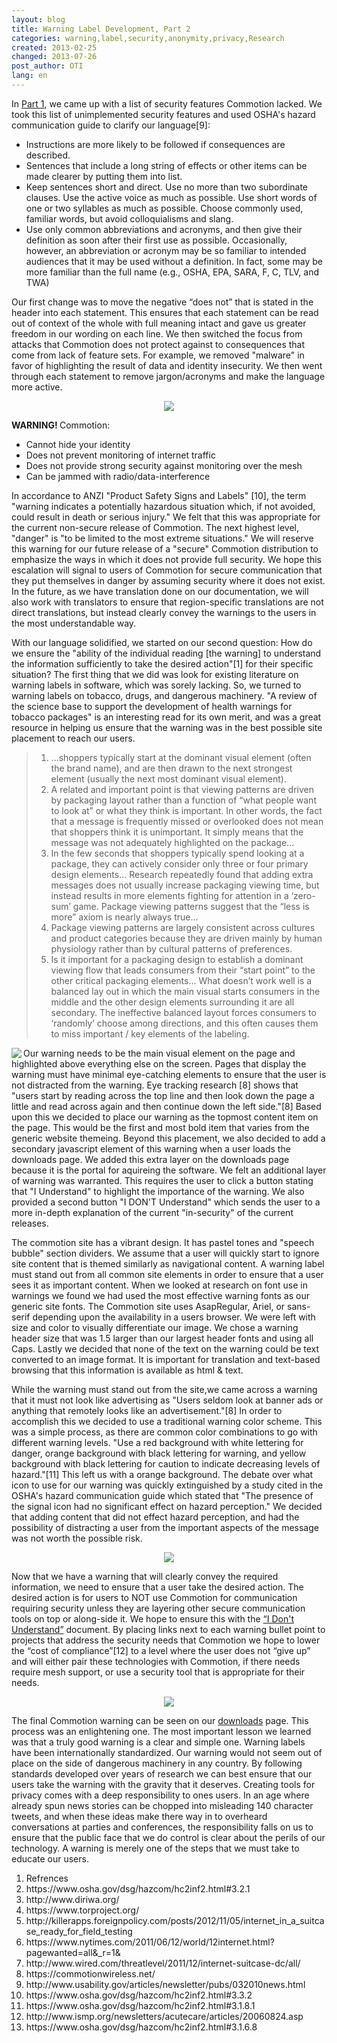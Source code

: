 ```yaml
---
layout: blog
title: Warning Label Development, Part 2
categories: warning,label,security,anonymity,privacy,Research
created: 2013-02-25
changed: 2013-07-26
post_author: OTI
lang: en
---
```

  <p>In <a href="https://commotionwireless.net/blog/warning-label-development-part-1">Part 1</a>, we came up with a list of security features Commotion lacked. We took this list of unimplemented security features and used OSHA&#39;s hazard communication guide to clarify our language[9]:</p><ul><li>Instructions are more likely to be followed if consequences are described.</li><li>Sentences that include a long string of effects or other items can be made clearer by putting them into list.</li><li>Keep sentences short and direct. Use no more than two subordinate clauses. Use the active voice as much as possible. Use short words of one or two syllables as much as possible. Choose commonly used, familiar words, but avoid colloquialisms and slang.</li><li>Use only common abbreviations and acronyms, and then give their definition as soon after their first use as possible. Occasionally, however, an abbreviation or acronym may be so familiar to intended audiences that it may be used without a definition. In fact, some may be more familiar than the full name (e.g., OSHA, EPA, SARA, F, C, TLV, and TWA)</li></ul><p>Our first change was to move the negative &ldquo;does not&rdquo; that is stated in the header into each statement. This ensures that each statement can be read out of context of the whole with full meaning intact and gave us greater freedom in our wording on each line. We then switched the focus from attacks that Commotion does not protect against to consequences that come from lack of feature sets. For example, we removed &quot;malware&quot; in favor of highlighting the result of data and identity insecurity. We then went through each statement to remove jargon/acronyms and make the language more active.</p><p style="text-align:center"><img src="/files/warningTitle_0.png" /></p><p><strong>WARNING! </strong>Commotion:</p><ul><li>Cannot hide your identity</li><li>Does not prevent monitoring of internet traffic</li><li>Does not provide strong security against monitoring over the mesh</li><li>Can be jammed with radio/data-interference</li></ul><p>In accordance to ANZI &quot;Product Safety Signs and Labels&quot; [10], the term &quot;warning indicates a potentially hazardous situation which, if not avoided, could result in death or serious injury.&quot; We felt that this was appropriate for the current non-secure release of Commotion. The next highest level, &quot;danger&quot; is &quot;to be limited to the most extreme situations.&quot; We will reserve this warning for our future release of a &quot;secure&quot; Commotion distribution to emphasize the ways in which it does not provide full security. We hope this escalation will signal to users of Commotion for secure communication that they put themselves in danger by assuming security where it does not exist. In the future, as we have translation done on our documentation, we will also work with translators to ensure that region-specific translations are not direct translations, but instead clearly convey the warnings to the users in the most understandable way.</p><p>With our language solidified, we started on our second question: How do we ensure the &quot;ability of the individual reading [the warning] to understand the information sufficiently to take the desired action&quot;[1] for their specific situation? The first thing that we did was look for existing literature on warning labels in software, which was sorely lacking. So, we turned to warning labels on tobacco, drugs, and dangerous machinery. &quot;A review of the science base to support the development of health warnings for tobacco packages&quot; is an interesting read for its own merit, and was a great resource in helping us ensure that the warning was in the best possible site placement to reach our users.</p><blockquote><ol><li>...shoppers typically start at the dominant visual element (often the brand name), and are then drawn to the next strongest element (usually the next most dominant visual element).</li><li>A related and important point is that viewing patterns are driven by packaging layout rather than a function of &ldquo;what people want to look at&rdquo; or what they think is important. In other words, the fact that a message is frequently missed or overlooked does not mean that shoppers think it is unimportant. It simply means that the message was not adequately highlighted on the package...</li><li>In the few seconds that shoppers typically spend looking at a package, they can actively consider only three or four primary design elements... Research repeatedly found that adding extra messages does not usually increase packaging viewing time, but instead results in more elements fighting for attention in a &lsquo;zero-sum&rsquo; game. Package viewing patterns suggest that the &ldquo;less is more&rdquo; axiom is nearly always true...</li><li>Package viewing patterns are largely consistent across cultures and product categories because they are driven mainly by human physiology rather than by cultural patterns of preferences.</li><li>Is it important for a packaging design to establish a dominant viewing flow that leads consumers from their &ldquo;start point&rdquo; to the other critical packaging elements... What doesn&rsquo;t work well is a balanced lay out in which the main visual starts consumers in the middle and the other design elements surrounding it are all secondary. The ineffective balanced layout forces consumers to &lsquo;randomly&rsquo; choose among directions, and this often causes them to miss important / key elements of the labeling.</li></ol></blockquote><p><img align="left" src="/files/fpattern.jpg" /> Our warning needs to be the main visual element on the page and highlighted above everything else on the screen. Pages that display the warning must have minimal eye-catching elements to ensure that the user is not distracted from the warning. Eye tracking research [8] shows that &quot;users start by reading across the top line and then look down the page a little and read across again and then continue down the left side.&quot;[8] Based upon this we decided to place our warning as the topmost content item on the page. This would be the first and most bold item that varies from the generic website themeing. Beyond this placement, we also decided to add a secondary javascript element of this warning when a user loads the downloads page. We added this extra layer on the downloads page because it is the portal for aquireing the software. We felt an additional layer of warning was warranted. This requires the user to click a button stating that &quot;I Understand&quot; to highlight the importance of the warning. We also provided a second button &quot;I DON&#39;T Understand&quot; which sends the user to a more in-depth explanation of the current &quot;in-security&quot; of the current releases.</p><p>The commotion site has a vibrant design. It has pastel tones and &quot;speech bubble&quot; section dividers. We assume that a user will quickly start to ignore site content that is themed similarly as navigational content. A warning label must stand out from all common site elements in order to ensure that a user sees it as important content. When we looked at research on font use in warnings we found we had used the most effective warning fonts as our generic site fonts. The Commotion site uses AsapRegular, Ariel, or sans-serif depending upon the availability in a users browser. We were left with size and color to visually differentiate our image. We chose a warning header size that was 1.5 larger than our largest header fonts and using all Caps. Lastly we decided that none of the text on the warning could be text converted to an image format. It is important for translation and text-based browsing that this information is available as html &amp; text.</p><p>While the warning must stand out from the site,we came across a warning that it must not look like advertising as &quot;Users seldom look at banner ads or anything that remotely looks like an advertisement.&quot;[8] In order to accomplish this we decided to use a traditional warning color scheme. This was a simple process, as there are common color combinations to go with different warning levels. &quot;Use a red background with white lettering for danger, orange background with black lettering for warning, and yellow background with black lettering for caution to indicate decreasing levels of hazard.&quot;[11] This left us with a orange background. The debate over what icon to use for our warning was quickly extinguished by a study cited in the OSHA&#39;s hazard communication guide which stated that &quot;The presence of the signal icon had no significant effect on hazard perception.&quot; We decided that adding content that did not effect hazard perception, and had the possibility of distracting a user from the important aspects of the message was not worth the possible risk.</p><p style="text-align:center"><img src="/files/warning004.png" /></p><p>Now that we have a warning that will clearly convey the required information, we need to ensure that a user take the desired action. The desired action is for users to NOT use Commotion for communication requiring security unless they are layering other secure communication tools on top or along-side it. We hope to ensure this with the <a href="https://commotionwireless.net/understanding-commotions-warning-label">&ldquo;I Don&#39;t Understand&rdquo;</a> document. By placing links next to each warning bullet point to projects that address the security needs that Commotion we hope to lower the &ldquo;cost of compliance&rdquo;[12] to a level where the user does not &ldquo;give up&rdquo; and will either pair these technologies with Commotion, if there needs require mesh support, or use a security tool that is appropriate for their needs.</p><p style="text-align:center"><img src="/files/warning002.png" /></p><p>The final Commotion warning can be seen on our <a href="https://commotionwireless.net/download"> downloads</a> page. This process was an enlightening one. The most important lesson we learned was that a truly good warning is a clear and simple one. Warning labels have been internationally standardized. Our warning would not seem out of place on the side of dangerous machinery in any country. By following standards developed over years of research we can best ensure that our users take the warning with the gravity that it deserves. Creating tools for privacy comes with a deep responsibility to ones users. In an age where already spun news stories can be chopped into misleading 140 character tweets, and when these ideas make there way in to overheard conversations at parties and conferences, the responsibility falls on us to ensure that the public face that we do control is clear about the perils of our technology. A warning is merely one of the steps that we must take to educate our users.</p><ol><li>Refrences</li><li>https://www.osha.gov/dsg/hazcom/hc2inf2.html#3.2.1</li><li>http://www.diriwa.org/</li><li>https://www.torproject.org/</li><li>http://killerapps.foreignpolicy.com/posts/2012/11/05/internet_in_a_suitcase_ready_for_field_testing</li><li>https://www.nytimes.com/2011/06/12/world/12internet.html?pagewanted=all&amp;_r=1&amp;</li><li>http://www.wired.com/threatlevel/2011/12/internet-suitcase-dc/all/</li><li>https://commotionwireless.net/</li><li>http://www.usability.gov/articles/newsletter/pubs/032010news.html</li><li>https://www.osha.gov/dsg/hazcom/hc2inf2.html#3.3.2</li><li>https://www.osha.gov/dsg/hazcom/hc2inf2.html#3.1.8.1</li><li>http://www.ismp.org/newsletters/acutecare/articles/20060824.asp</li><li>https://www.osha.gov/dsg/hazcom/hc2inf2.html#3.1.6.8</li></ol> 
